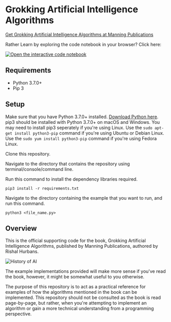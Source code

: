 # Grokking Artificial Intelligence Algorithms

[Get Grokking Artificial Intelligence Algorithms at Manning Publications](https://www.manning.com/books/grokking-artificial-intelligence-algorithms?a_aid=gaia&a_bid=6a1b836a) 

Rather Learn by exploring the code notebook in your browser? Click here:

[![Open the interactive code notebook](https://colab.research.google.com/assets/colab-badge.svg)](https://colab.research.google.com/github/rishal-hurbans/Grokking-Artificial-Intelligence-Algorithms-Notebook/blob/main/Grokking_Artificial_Intelligence_Algorithms_Notebook.ipynb)

## Requirements
* Python 3.7.0+
* Pip 3

## Setup
Make sure that you have Python 3.7.0+ installed. [Download Python here](https://www.python.org/downloads/).
pip3 should be installed with Python 3.7.0+ on macOS and Windows. You may need to install pip3 seperately if you're using Linux.
Use the ```sudo apt-get install python3-pip``` command if you're using Ubuntu or Debian Linux.
Use the ```sudo yum install python3-pip``` command if you're using Fedora Linux. 

Clone this repository.

Navigate to the directory that contains the repository using terminal/console/command line.

Run this command to install the dependency libraries required.

```pip3 install -r requirements.txt```

Navigate to the directory containing the example that you want to run, and run this command.

```python3 <file_name.py>```


## Overview
This is the official supporting code for the book, Grokking Artificial Intelligence Algorithms, published by Manning Publications, authored by Rishal Hurbans.

![History of AI](readme_assets/history_of_ai.png)

The example implementations provided will make more sense if you've read the book, however, it might be somewhat useful to you otherwise.

The purpose of this repository is to act as a practical reference for examples of how the algorithms mentioned in the book can be implemented.
This repository should not be consulted as the book is read page-by-page, but rather, when you're attempting to implement an algorithm or gain a more technical understanding from a programming perspective.


